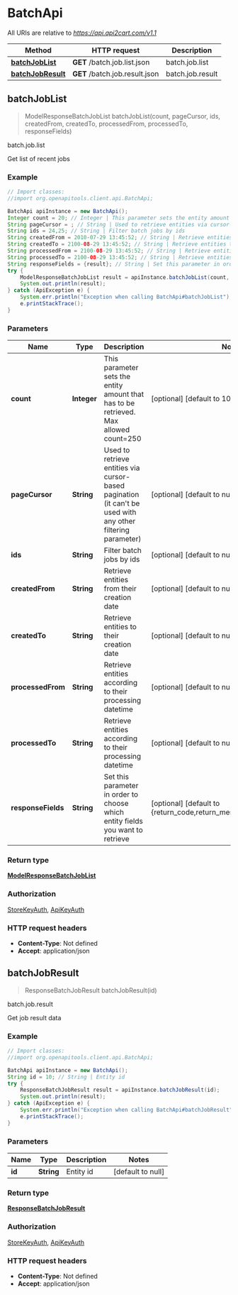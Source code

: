 # BatchApi

All URIs are relative to *https://api.api2cart.com/v1.1*

Method | HTTP request | Description
------------- | ------------- | -------------
[**batchJobList**](BatchApi.md#batchJobList) | **GET** /batch.job.list.json | batch.job.list
[**batchJobResult**](BatchApi.md#batchJobResult) | **GET** /batch.job.result.json | batch.job.result



## batchJobList

> ModelResponseBatchJobList batchJobList(count, pageCursor, ids, createdFrom, createdTo, processedFrom, processedTo, responseFields)

batch.job.list

Get list of recent jobs

### Example

```java
// Import classes:
//import org.openapitools.client.api.BatchApi;

BatchApi apiInstance = new BatchApi();
Integer count = 20; // Integer | This parameter sets the entity amount that has to be retrieved. Max allowed count=250
String pageCursor = ; // String | Used to retrieve entities via cursor-based pagination (it can't be used with any other filtering parameter)
String ids = 24,25; // String | Filter batch jobs by ids
String createdFrom = 2010-07-29 13:45:52; // String | Retrieve entities from their creation date
String createdTo = 2100-08-29 13:45:52; // String | Retrieve entities to their creation date
String processedFrom = 2100-08-29 13:45:52; // String | Retrieve entities according to their processing datetime
String processedTo = 2100-08-29 13:45:52; // String | Retrieve entities according to their processing datetime
String responseFields = {result}; // String | Set this parameter in order to choose which entity fields you want to retrieve
try {
    ModelResponseBatchJobList result = apiInstance.batchJobList(count, pageCursor, ids, createdFrom, createdTo, processedFrom, processedTo, responseFields);
    System.out.println(result);
} catch (ApiException e) {
    System.err.println("Exception when calling BatchApi#batchJobList");
    e.printStackTrace();
}
```

### Parameters


Name | Type | Description  | Notes
------------- | ------------- | ------------- | -------------
 **count** | **Integer**| This parameter sets the entity amount that has to be retrieved. Max allowed count&#x3D;250 | [optional] [default to 10]
 **pageCursor** | **String**| Used to retrieve entities via cursor-based pagination (it can&#39;t be used with any other filtering parameter) | [optional] [default to null]
 **ids** | **String**| Filter batch jobs by ids | [optional] [default to null]
 **createdFrom** | **String**| Retrieve entities from their creation date | [optional] [default to null]
 **createdTo** | **String**| Retrieve entities to their creation date | [optional] [default to null]
 **processedFrom** | **String**| Retrieve entities according to their processing datetime | [optional] [default to null]
 **processedTo** | **String**| Retrieve entities according to their processing datetime | [optional] [default to null]
 **responseFields** | **String**| Set this parameter in order to choose which entity fields you want to retrieve | [optional] [default to {return_code,return_message,pagination,result}]

### Return type

[**ModelResponseBatchJobList**](ModelResponseBatchJobList.md)

### Authorization

[StoreKeyAuth](../README.md#StoreKeyAuth), [ApiKeyAuth](../README.md#ApiKeyAuth)

### HTTP request headers

- **Content-Type**: Not defined
- **Accept**: application/json


## batchJobResult

> ResponseBatchJobResult batchJobResult(id)

batch.job.result

Get job result data

### Example

```java
// Import classes:
//import org.openapitools.client.api.BatchApi;

BatchApi apiInstance = new BatchApi();
String id = 10; // String | Entity id
try {
    ResponseBatchJobResult result = apiInstance.batchJobResult(id);
    System.out.println(result);
} catch (ApiException e) {
    System.err.println("Exception when calling BatchApi#batchJobResult");
    e.printStackTrace();
}
```

### Parameters


Name | Type | Description  | Notes
------------- | ------------- | ------------- | -------------
 **id** | **String**| Entity id | [default to null]

### Return type

[**ResponseBatchJobResult**](ResponseBatchJobResult.md)

### Authorization

[StoreKeyAuth](../README.md#StoreKeyAuth), [ApiKeyAuth](../README.md#ApiKeyAuth)

### HTTP request headers

- **Content-Type**: Not defined
- **Accept**: application/json

